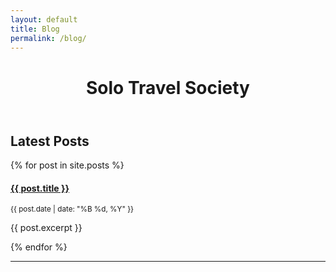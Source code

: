 ```yaml
---
layout: default
title: Blog
permalink: /blog/
---
```


<div class="container-md">
  <div class="wrapper">
    <div class="content">
      <header>
        <h1 id="awesome-ghost-" class="mb-4 border-bottom">Solo Travel Society</h1>
      </header>
      <h2 class="mb-4">Latest Posts</h2>
        {% for post in site.posts %}
            <h4><a href="{{ post.url | relative_url }}">{{ post.title }}</a></h4>
            <small class="text-muted">{{ post.date | date: "%B %d, %Y" }}</small>
            <p>{{ post.excerpt }}</p>
        {% endfor %}
     <hr class="my-4">
      <div class="social-icons">
        <a href="https://www.facebook.com/thesolotravelsociety/" class="social-icon facebook"><i class="fab fa-facebook-f"></i></a>
        <a href="https://www.facebook.com/groups/thesolotravelsociety/" class="social-icon facebook"><i class="fab fa-facebook-f"></i></a>
      </div>
    </div>
  </div>
</div>
